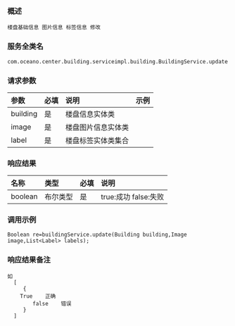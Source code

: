 ### 概述

```
楼盘基础信息 图片信息 标签信息 修改
```

### 服务全类名

```
com.oceano.center.building.serviceimpl.building.BuildingService.update
```

### 请求参数

| 参数 | 必填 | 说明 | 示例 |
| :--- | :--- | :--- | :--- |
| building | 是 | 楼盘信息实体类 |  |
| image | 是 | 楼盘图片信息实体类 |  |
| label | 是 | 楼盘标签实体类集合 |  |

### 响应结果

| 名称 | 类型 | 必填 | 说明 |
| :--- | :--- | :--- | :--- |
| boolean | 布尔类型 | 是 | true:成功 false:失败 |

### 调用示例

```
Boolean re=buildingService.update(Building building,Image image,List<Label> labels);
```

### 响应结果备注

```
如
  [
     {
    True    正确
        false    错误
     }
  ]
```



